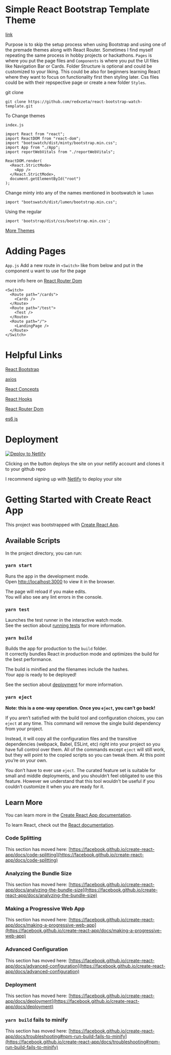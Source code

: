 # Simple React Bootstrap Template Theme

[link](https://minty-template.netlify.app/)

Purpose is to skip the setup process when using Bootstrap and using one of the premade themes along with React Router. Sometimes I find myself repeating the same process in hobby projects or hackathons. `Pages` is where you put the page files and `Components` is where you put the UI files like Navigation Bar or Cards. Folder Structure is optional and could be customized to your liking. This could be also for beginners learning React where they want to focus on functionality first then styling later. Css files could be with their repspective page or create a new folder `Styles`.

git clone

`git clone https://github.com/redxzeta/react-bootstrap-watch-template.git`

To Change themes

`index.js`

```
import React from "react";
import ReactDOM from "react-dom";
import "bootswatch/dist/minty/bootstrap.min.css";
import App from "./App";
import reportWebVitals from "./reportWebVitals";

ReactDOM.render(
  <React.StrictMode>
    <App />
  </React.StrictMode>,
  document.getElementById("root")
);
```

Change minty into any of the names mentioned in bootswatch ie `lumen`

`import "bootswatch/dist/lumen/bootstrap.min.css"; `

Using the regular

`import 'bootstrap/dist/css/bootstrap.min.css';`

[More Themes](https://bootswatch.com/)

# Adding Pages 

`App.js`
Add a new route in `<Switch>` like from below and put in the component u want to use for the page

more info here on [React Router Dom](https://reactrouter.com/web/guides/quick-start)

```
<Switch>
  <Route path="/cards">
    <Cards />
  </Route>
  <Route path="/test">
    <Test />
  </Route>
  <Route path="/">
    <LandingPage />
  </Route>
</Switch>
```

# Helpful Links 

[React Bootstrap](https://react-bootstrap.github.io/getting-started/introduction)

[axios](https://github.com/axios/axios)

[React Concepts](https://reactjs.org/docs/hello-world.html)

[React Hooks](https://reactjs.org/docs/hooks-intro.html)

[React Router Dom](https://reactrouter.com/web/guides/quick-start)

[es6 js](https://www.javascripttutorial.net/es6/)


# Deployment

[![Deploy to Netlify](https://www.netlify.com/img/deploy/button.svg)](https://app.netlify.com/start/deploy?repository=https://github.com/redxzeta/react-bootstrap-watch-template)

Clicking on the button deploys the site on your netlify account and clones it to your github repo

I recommend signing up with [Netlify](https://www.netlify.com/) to deploy your site

# Getting Started with Create React App

This project was bootstrapped with [Create React App](https://github.com/facebook/create-react-app).

## Available Scripts

In the project directory, you can run:

### `yarn start`

Runs the app in the development mode.\
Open [http://localhost:3000](http://localhost:3000) to view it in the browser.

The page will reload if you make edits.\
You will also see any lint errors in the console.

### `yarn test`

Launches the test runner in the interactive watch mode.\
See the section about [running tests](https://facebook.github.io/create-react-app/docs/running-tests) for more information.

### `yarn build`

Builds the app for production to the `build` folder.\
It correctly bundles React in production mode and optimizes the build for the best performance.

The build is minified and the filenames include the hashes.\
Your app is ready to be deployed!

See the section about [deployment](https://facebook.github.io/create-react-app/docs/deployment) for more information.

### `yarn eject`

**Note: this is a one-way operation. Once you `eject`, you can’t go back!**

If you aren’t satisfied with the build tool and configuration choices, you can `eject` at any time. This command will remove the single build dependency from your project.

Instead, it will copy all the configuration files and the transitive dependencies (webpack, Babel, ESLint, etc) right into your project so you have full control over them. All of the commands except `eject` will still work, but they will point to the copied scripts so you can tweak them. At this point you’re on your own.

You don’t have to ever use `eject`. The curated feature set is suitable for small and middle deployments, and you shouldn’t feel obligated to use this feature. However we understand that this tool wouldn’t be useful if you couldn’t customize it when you are ready for it.

## Learn More

You can learn more in the [Create React App documentation](https://facebook.github.io/create-react-app/docs/getting-started).

To learn React, check out the [React documentation](https://reactjs.org/).

### Code Splitting

This section has moved here: [https://facebook.github.io/create-react-app/docs/code-splitting](https://facebook.github.io/create-react-app/docs/code-splitting)

### Analyzing the Bundle Size

This section has moved here: [https://facebook.github.io/create-react-app/docs/analyzing-the-bundle-size](https://facebook.github.io/create-react-app/docs/analyzing-the-bundle-size)

### Making a Progressive Web App

This section has moved here: [https://facebook.github.io/create-react-app/docs/making-a-progressive-web-app](https://facebook.github.io/create-react-app/docs/making-a-progressive-web-app)

### Advanced Configuration

This section has moved here: [https://facebook.github.io/create-react-app/docs/advanced-configuration](https://facebook.github.io/create-react-app/docs/advanced-configuration)

### Deployment

This section has moved here: [https://facebook.github.io/create-react-app/docs/deployment](https://facebook.github.io/create-react-app/docs/deployment)

### `yarn build` fails to minify

This section has moved here: [https://facebook.github.io/create-react-app/docs/troubleshooting#npm-run-build-fails-to-minify](https://facebook.github.io/create-react-app/docs/troubleshooting#npm-run-build-fails-to-minify)
